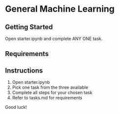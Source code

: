 # General Machine Learning 
## Getting Started
Open starter.ipynb and complete ANY ONE task.
## Requirements 

## Instructions
1. Open starter.ipynb
2. Pick one task from the three available
3. Complete all steps for your chosen task
4. Refer to tasks.md for requirements

Good luck!
